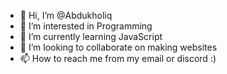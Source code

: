 - 👋 Hi, I’m @Abdukholiq
- 👀 I’m interested in Programming
- 🌱 I’m currently learning JavaScript
- 💞️ I’m looking to collaborate on making websites
- 📫 How to reach me from my email or discord :)

<!---
Abdukholiq/Abdukholiq is a ✨ special ✨ repository because its `README.md` (this file) appears on your GitHub profile.
You can click the Preview link to take a look at your changes.
--->
